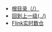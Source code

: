   * [根目录（/）](/README)
  *  [回到上一级(../)](docs/BigData/README.md)
  * [Flink实时数仓](/BigData/Flink/Flink实时数仓)
